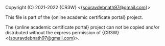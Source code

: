 Copyright (C) 2021-2022 {CR3W} <{souravdebnath97@gmail.com}>

This file is part of the {online academic certificate portal} project.

The {online academic certificate portal} project can not be copied and/or distributed without the express
permission of {CR3W} <{souravdebnath97@gmail.com}>.